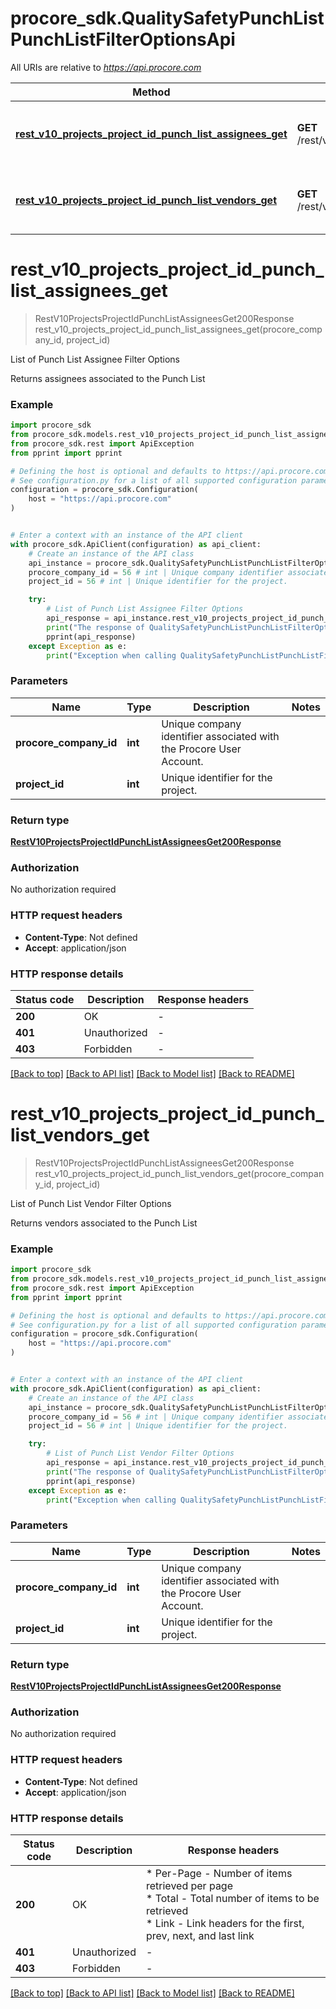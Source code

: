 # procore_sdk.QualitySafetyPunchListPunchListFilterOptionsApi

All URIs are relative to *https://api.procore.com*

Method | HTTP request | Description
------------- | ------------- | -------------
[**rest_v10_projects_project_id_punch_list_assignees_get**](QualitySafetyPunchListPunchListFilterOptionsApi.md#rest_v10_projects_project_id_punch_list_assignees_get) | **GET** /rest/v1.0/projects/{project_id}/punch_list/assignees | List of Punch List Assignee Filter Options
[**rest_v10_projects_project_id_punch_list_vendors_get**](QualitySafetyPunchListPunchListFilterOptionsApi.md#rest_v10_projects_project_id_punch_list_vendors_get) | **GET** /rest/v1.0/projects/{project_id}/punch_list/vendors | List of Punch List Vendor Filter Options


# **rest_v10_projects_project_id_punch_list_assignees_get**
> RestV10ProjectsProjectIdPunchListAssigneesGet200Response rest_v10_projects_project_id_punch_list_assignees_get(procore_company_id, project_id)

List of Punch List Assignee Filter Options

Returns assignees associated to the Punch List

### Example


```python
import procore_sdk
from procore_sdk.models.rest_v10_projects_project_id_punch_list_assignees_get200_response import RestV10ProjectsProjectIdPunchListAssigneesGet200Response
from procore_sdk.rest import ApiException
from pprint import pprint

# Defining the host is optional and defaults to https://api.procore.com
# See configuration.py for a list of all supported configuration parameters.
configuration = procore_sdk.Configuration(
    host = "https://api.procore.com"
)


# Enter a context with an instance of the API client
with procore_sdk.ApiClient(configuration) as api_client:
    # Create an instance of the API class
    api_instance = procore_sdk.QualitySafetyPunchListPunchListFilterOptionsApi(api_client)
    procore_company_id = 56 # int | Unique company identifier associated with the Procore User Account.
    project_id = 56 # int | Unique identifier for the project.

    try:
        # List of Punch List Assignee Filter Options
        api_response = api_instance.rest_v10_projects_project_id_punch_list_assignees_get(procore_company_id, project_id)
        print("The response of QualitySafetyPunchListPunchListFilterOptionsApi->rest_v10_projects_project_id_punch_list_assignees_get:\n")
        pprint(api_response)
    except Exception as e:
        print("Exception when calling QualitySafetyPunchListPunchListFilterOptionsApi->rest_v10_projects_project_id_punch_list_assignees_get: %s\n" % e)
```



### Parameters


Name | Type | Description  | Notes
------------- | ------------- | ------------- | -------------
 **procore_company_id** | **int**| Unique company identifier associated with the Procore User Account. | 
 **project_id** | **int**| Unique identifier for the project. | 

### Return type

[**RestV10ProjectsProjectIdPunchListAssigneesGet200Response**](RestV10ProjectsProjectIdPunchListAssigneesGet200Response.md)

### Authorization

No authorization required

### HTTP request headers

 - **Content-Type**: Not defined
 - **Accept**: application/json

### HTTP response details

| Status code | Description | Response headers |
|-------------|-------------|------------------|
**200** | OK |  -  |
**401** | Unauthorized |  -  |
**403** | Forbidden |  -  |

[[Back to top]](#) [[Back to API list]](../README.md#documentation-for-api-endpoints) [[Back to Model list]](../README.md#documentation-for-models) [[Back to README]](../README.md)

# **rest_v10_projects_project_id_punch_list_vendors_get**
> RestV10ProjectsProjectIdPunchListAssigneesGet200Response rest_v10_projects_project_id_punch_list_vendors_get(procore_company_id, project_id)

List of Punch List Vendor Filter Options

Returns vendors associated to the Punch List

### Example


```python
import procore_sdk
from procore_sdk.models.rest_v10_projects_project_id_punch_list_assignees_get200_response import RestV10ProjectsProjectIdPunchListAssigneesGet200Response
from procore_sdk.rest import ApiException
from pprint import pprint

# Defining the host is optional and defaults to https://api.procore.com
# See configuration.py for a list of all supported configuration parameters.
configuration = procore_sdk.Configuration(
    host = "https://api.procore.com"
)


# Enter a context with an instance of the API client
with procore_sdk.ApiClient(configuration) as api_client:
    # Create an instance of the API class
    api_instance = procore_sdk.QualitySafetyPunchListPunchListFilterOptionsApi(api_client)
    procore_company_id = 56 # int | Unique company identifier associated with the Procore User Account.
    project_id = 56 # int | Unique identifier for the project.

    try:
        # List of Punch List Vendor Filter Options
        api_response = api_instance.rest_v10_projects_project_id_punch_list_vendors_get(procore_company_id, project_id)
        print("The response of QualitySafetyPunchListPunchListFilterOptionsApi->rest_v10_projects_project_id_punch_list_vendors_get:\n")
        pprint(api_response)
    except Exception as e:
        print("Exception when calling QualitySafetyPunchListPunchListFilterOptionsApi->rest_v10_projects_project_id_punch_list_vendors_get: %s\n" % e)
```



### Parameters


Name | Type | Description  | Notes
------------- | ------------- | ------------- | -------------
 **procore_company_id** | **int**| Unique company identifier associated with the Procore User Account. | 
 **project_id** | **int**| Unique identifier for the project. | 

### Return type

[**RestV10ProjectsProjectIdPunchListAssigneesGet200Response**](RestV10ProjectsProjectIdPunchListAssigneesGet200Response.md)

### Authorization

No authorization required

### HTTP request headers

 - **Content-Type**: Not defined
 - **Accept**: application/json

### HTTP response details

| Status code | Description | Response headers |
|-------------|-------------|------------------|
**200** | OK |  * Per-Page - Number of items retrieved per page <br>  * Total - Total number of items to be retrieved <br>  * Link - Link headers for the first, prev, next, and last link <br>  |
**401** | Unauthorized |  -  |
**403** | Forbidden |  -  |

[[Back to top]](#) [[Back to API list]](../README.md#documentation-for-api-endpoints) [[Back to Model list]](../README.md#documentation-for-models) [[Back to README]](../README.md)

